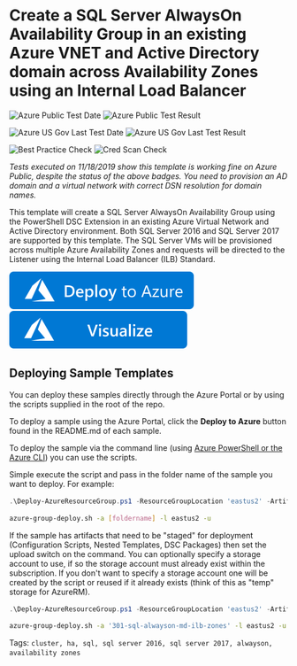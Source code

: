 # Create a SQL Server AlwaysOn Availability Group in an existing Azure VNET and Active Directory domain across Availability Zones using an Internal Load Balancer

![Azure Public Test Date](https://azurequickstartsservice.blob.core.windows.net/badges/301-sql-alwayson-md-ilb-zones/PublicLastTestDate.svg)
![Azure Public Test Result](https://azurequickstartsservice.blob.core.windows.net/badges/301-sql-alwayson-md-ilb-zones/PublicDeployment.svg)

![Azure US Gov Last Test Date](https://azurequickstartsservice.blob.core.windows.net/badges/301-sql-alwayson-md-ilb-zones/FairfaxLastTestDate.svg)
![Azure US Gov Last Test Result](https://azurequickstartsservice.blob.core.windows.net/badges/301-sql-alwayson-md-ilb-zones/FairfaxDeployment.svg)

![Best Practice Check](https://azurequickstartsservice.blob.core.windows.net/badges/301-sql-alwayson-md-ilb-zones/BestPracticeResult.svg)
![Cred Scan Check](https://azurequickstartsservice.blob.core.windows.net/badges/301-sql-alwayson-md-ilb-zones/CredScanResult.svg)

_Tests executed on 11/18/2019 show this template is working fine on Azure
Public, despite the status of the above badges. You need to provision an AD
domain and a virtual network with correct DSN resolution for domain names._

This template will create a SQL Server AlwaysOn Availability Group using the
PowerShell DSC Extension in an existing Azure Virtual Network and Active
Directory environment. Both SQL Server 2016 and SQL Server 2017 are supported by
this template. The SQL Server VMs will be provisioned across multiple Azure
Availability Zones and requests will be directed to the Listener using the
Internal Load Balancer (ILB) Standard.

[![Deploy To Azure](https://raw.githubusercontent.com/Azure/azure-quickstart-templates/master/1-CONTRIBUTION-GUIDE/images/deploytoazure.svg?sanitize=true)]("https://portal.azure.com/#create/Microsoft.Template/uri/https%3A%2F%2Fraw.githubusercontent.com%2FAzure%2Fazure-quickstart-templates%2Fmaster%2F301-sql-alwayson-md-ilb-zones%2Fazuredeploy.json")
[![Visualize](https://raw.githubusercontent.com/Azure/azure-quickstart-templates/master/1-CONTRIBUTION-GUIDE/images/visualizebutton.svg?sanitize=true)]("http://armviz.io/#/?load=https%3A%2F%2Fraw.githubusercontent.com%2FAzure%2Fazure-quickstart-templates%2Fmaster%2F301-sql-alwayson-md-ilb-zones%2Fazuredeploy.json")

## Deploying Sample Templates

You can deploy these samples directly through the Azure Portal or by using the
scripts supplied in the root of the repo.

To deploy a sample using the Azure Portal, click the **Deploy to Azure** button
found in the README.md of each sample.

To deploy the sample via the command line (using
[Azure PowerShell or the Azure CLI](https://azure.microsoft.com/en-us/downloads/))
you can use the scripts.

Simple execute the script and pass in the folder name of the sample you want to
deploy. For example:

```PowerShell
.\Deploy-AzureResourceGroup.ps1 -ResourceGroupLocation 'eastus2' -ArtifactsStagingDirectory '[foldername]'
```

```bash
azure-group-deploy.sh -a [foldername] -l eastus2 -u
```

If the sample has artifacts that need to be "staged" for deployment
(Configuration Scripts, Nested Templates, DSC Packages) then set the upload
switch on the command. You can optionally specify a storage account to use, if
so the storage account must already exist within the subscription. If you don't
want to specify a storage account one will be created by the script or reused if
it already exists (think of this as "temp" storage for AzureRM).

```PowerShell
.\Deploy-AzureResourceGroup.ps1 -ResourceGroupLocation 'eastus2' -ArtifactsStagingDirectory '301-sql-alwayson-md-ilb-zones' -UploadArtifacts
```

```bash
azure-group-deploy.sh -a '301-sql-alwayson-md-ilb-zones' -l eastus2 -u
```

Tags:
`cluster, ha, sql, sql server 2016, sql server 2017, alwayson, availability zones`
